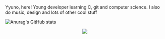 Yyuno, here!
Young developer learning C, git and computer science.
I also do music, design and lots of other cool stuff

![Anurag's GitHub stats](https://github-readme-stats.vercel.app/api?username=Yyunozorus&show_icons=true&theme=shades-of-purple)

<p align="center">
  <a href="https://skillicons.dev">
    <img src="https://skillicons.dev/icons?i=ableton,apple,figma,ai,git,c,vim," />
  </a>
</p>


<!---
Yyunozorus/Yyunozorus is a ✨ special ✨ repository because its `README.md` (this file) appears on your GitHub profile.
You can click the Preview link to take a look at your changes.
--->
